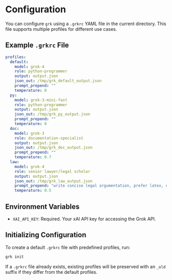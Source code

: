 # Configuration

You can configure `grk` using a `.grkrc` YAML file in the current directory. This file supports multiple profiles for different use cases.

## Example `.grkrc` File

```yaml
profiles:
  default:
    model: grok-4
    role: python-programmer
    output: output.json
    json_out: /tmp/grk_default_output.json
    prompt_prepend: ""
    temperature: 0  
  py:
    model: grok-3-mini-fast
    role: python-programmer
    output: output.json
    json_out: /tmp/grk_py_output.json
    prompt_prepend: ""
    temperature: 0 
  doc:
    model: grok-3
    role: documentation-specialist
    output: output.json
    json_out: /tmp/grk_doc_output.json
    prompt_prepend: ""
    temperature: 0.7 
  law:
    model: grok-4
    role: senior lawyer/legal scholar
    output: output.json
    json_out: /tmp/grk_law_output.json
    prompt_prepend: "write concise legal argumentation, prefer latex, use the cenum environment for continuous numbering throughout the document. "
    temperature: 0.5  
```

## Environment Variables

- `XAI_API_KEY`: Required. Your xAI API key for accessing the Grok API.

## Initializing Configuration

To create a default `.grkrc` file with predefined profiles, run:

```bash
grk init
```

If a `.grkrc` file already exists, existing profiles will be preserved with an `_old` suffix if they differ from the default profiles.


